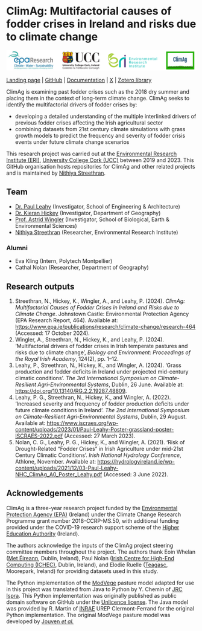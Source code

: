 # ClimAg: Multifactorial causes of fodder crises in Ireland and risks due to climate change

![ClimAg project logos](/images/logos.png)

[Landing page](https://www.ucc.ie/en/eel/projects/climag/) |
[GitHub](https://github.com/ClimAg) |
[Documentation](https://climag.readthedocs.io/) |
[X](https://x.com/climatt_project) |
[Zotero library](https://www.zotero.org/groups/4706660/climag/library)

ClimAg is examining past fodder crises such as the 2018 dry summer and placing them in the context of long-term climate change.
ClimAg seeks to identify the multifactorial drivers of fodder crises by:

- developing a detailed understanding of the multiple interlinked drivers of previous fodder crises affecting the Irish agricultural sector
- combining datasets from 21st century climate simulations with grass growth models to predict the frequency and severity of fodder crisis events under future climate change scenarios

This research project was carried out at the [Environmental Research Institute (ERI)](https://eri.ucc.ie), [University College Cork (UCC)](https://www.ucc.ie) between 2019 and 2023.
This GitHub organisation hosts repositories for ClimAg and other related projects and is maintained by [Nithiya Streethran](https://github.com/nmstreethran).

## Team

- [Dr. Paul Leahy](https://research.ucc.ie/profiles/D012/paulleahy) (Investigator, School of Engineering & Architecture)
- [Dr. Kieran Hickey](https://research.ucc.ie/profiles/A010/kieranhickey) (Investigator, Department of Geography)
- [Prof. Astrid Wingler](https://research.ucc.ie/profiles/D026/astridwingler) (Investigator, School of Biological, Earth & Environmental Sciences)
- [Nithiya Streethran](https://research.ucc.ie/profiles/D012/nstreethran) (Researcher, Environmental Research Institute)

### Alumni

- Eva Kling (Intern, Polytech Montpellier)
- Cathal Nolan (Researcher, Department of Geography)

## Research outputs

1. Streethran, N., Hickey, K., Wingler, A., and Leahy, P. (2024). *ClimAg: Multifactorial Causes of Fodder Crises in Ireland and Risks due to Climate Change*. Johnstown Castle: Environmental Protection Agency (EPA Research Report, 464). Available at: <https://www.epa.ie/publications/research/climate-change/research-464> (Accessed: 17 October 2024).
1. Wingler, A., Streethran, N., Hickey, K., and Leahy, P. (2024). ‘Multifactorial drivers of fodder crises in Irish temperate pastures and risks due to climate change’, *Biology and Environment: Proceedings of the Royal Irish Academy*, 124(2), pp. 1–12.
1. Leahy, P., Streethran, N., Hickey, K., and Wingler, A. (2024). ‘Grass production and fodder deficits in Ireland under projected mid-century climatic conditions’. *The 3rd International Symposium on Climate-Resilient Agri-Environmental Systems*, Dublin, 26 June. Available at: <https://doi.org/10.13140/RG.2.2.19287.48809>.
1. Leahy, P. G., Streethran, N., Hickey, K., and Wingler, A. (2022). ‘Increased severity and frequency of fodder production deficits under future climate conditions in Ireland’. *The 2nd International Symposium on Climate-Resilient Agri-Environmental Systems*, Dublin, 29 August. Available at: <https://www.iscraes.org/wp-content/uploads/2023/01/Paul-Leahy-Poster-grassland-poster-ISCRAES-2022.pdf> (Accessed: 27 March 2023).
1. Nolan, C. G., Leahy, P. G., Hickey, K., and Wingler, A. (2021). ‘Risk of Drought-Related “Fodder Crises” in Irish Agriculture under mid-21st Century Climatic Conditions’. *Irish National Hydrology Conference*, Athlone, November. Available at: <https://hydrologyireland.ie/wp-content/uploads/2021/12/03-Paul-Leahy-NHC_ClimAg_A0_Poster_Leahy.pdf> (Accessed: 3 June 2022).

## Acknowledgements

ClimAg is a three-year research project funded by the [Environmental Protection Agency (EPA)](https://www.epa.ie/) (Ireland) under the Climate Change Research Programme grant number 2018-CCRP-MS.50, with additional funding provided under the COVID-19 research support scheme of the [Higher Education Authority](https://hea.ie/) (Ireland).

The authors acknowledge the inputs of the ClimAg project steering committee members throughout the project.
The authors thank Eoin Whelan ([Met Éireann](https://www.met.ie/), Dublin, Ireland), Paul Nolan ([Irish Centre for High-End Computing (ICHEC)](https://www.ichec.ie/), Dublin, Ireland), and Elodie Ruelle ([Teagasc](https://www.teagasc.ie/animals/dairy/moorepark/), Moorepark, Ireland) for providing datasets used in this study.

The Python implementation of the [ModVege](https://code.europa.eu/agri4cast/modvege) pasture model adapted for use in this project was translated from Java to Python by Y. Chemin of [JRC Ispra](https://joint-research-centre.ec.europa.eu/jrc-sites-across-europe/jrc-ispra-italy_en).
This Python implementation was originally published as public domain software on GitHub under the [Unlicence license](https://github.com/ClimAg/modvege).
The Java model was provided by R. Martin of [INRAE](https://www.inrae.fr/en) UREP Clermont-Ferrand for the original Python implementation.
The original ModVege pasture model was developed by [Jouven *et al.*](https://doi.org/10.1111/j.1365-2494.2006.00515.x)

